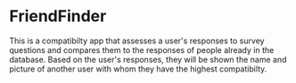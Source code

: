 # FriendFinder

This is a compatibilty app that assesses a user's responses 
to survey questions and compares them to the responses
of people already in the database. Based on the user's 
responses, they will be shown the name and picture of 
another user with whom they have the highest compatibilty.


